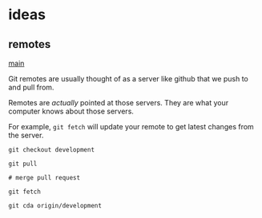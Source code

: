 # ideas

## remotes
[main](./README.md#main)

Git remotes are usually thought of as a server like github that we push to and pull from.

Remotes are _actually_ pointed at those servers.  They are what your computer knows about those servers.

For example, `git fetch` will update your remote to get latest changes from the server.

```
git checkout development

git pull

# merge pull request

git fetch

git cda origin/development
